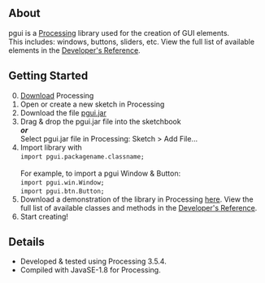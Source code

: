 ## About ##
 pgui is a [Processing](https://processing.org/) library used for the creation of GUI elements.<br>
 This includes: windows, buttons, sliders, etc.
 View the full list of available elements in the [Developer's Reference](https://humphrja.github.io/pgui/doc/allclasses-index.html).

## Getting Started ##
 0. [Download](https://processing.org/download) Processing
 1. Open or create a new sketch in Processing
 2. Download the file [pgui.jar](https://github.com/humphrja/pgui/blob/main/pgui.jar)
 3. Drag & drop the pgui.jar file into the sketchbook <br> ***or*** <br> Select pgui.jar file in Processing: Sketch > Add File...
 4. Import library with <br> `import pgui.packagename.classname;` <br><br> For example, to import a pgui Window & Button: <br> `import pgui.win.Window;`<br>`import pgui.btn.Button;`
 5. Download a demonstration of the library in Processing [here](https://github.com/humphrja/pgui/tree/main/demo). View the full list of available classes and methods in the [Developer's Reference](https://humphrja.github.io/pgui/doc/allclasses-index.html).
 6. Start creating!

 
## Details ##
 * Developed & tested using Processing 3.5.4.
 * Compiled with JavaSE-1.8 for Processing.
